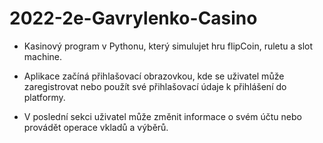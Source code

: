 # 2022-2e-Gavrylenko-Casino

* Kasinový program v Pythonu, který simulujet hru flipCoin, ruletu a slot machine.

* Aplikace začíná přihlašovací obrazovkou, kde se uživatel může zaregistrovat nebo použít své přihlašovací údaje k přihlášení do platformy.

* V poslední sekci uživatel může změnit informace o svém účtu nebo provádět operace vkladů a výběrů. 
